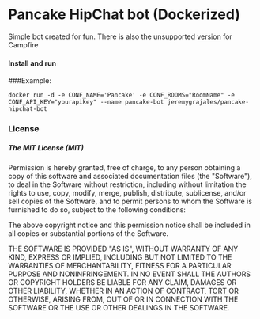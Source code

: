 Pancake HipChat bot (Dockerized)
============
Simple bot created for fun. There is also the unsupported [version](https://github.com/idooo/pancake-campfire-bot) for Campfire

#### Install and run

###Example:
```
docker run -d -e CONF_NAME='Pancake' -e CONF_ROOMS="RoomName" -e CONF_API_KEY="yourapikey" --name pancake-bot jeremygrajales/pancake-hipchat-bot
```


### License

##### The MIT License (MIT)

Permission is hereby granted, free of charge, to any person obtaining a copy of
this software and associated documentation files (the "Software"), to deal in
the Software without restriction, including without limitation the rights to
use, copy, modify, merge, publish, distribute, sublicense, and/or sell copies of
the Software, and to permit persons to whom the Software is furnished to do so,
subject to the following conditions:

The above copyright notice and this permission notice shall be included in all
copies or substantial portions of the Software.

THE SOFTWARE IS PROVIDED "AS IS", WITHOUT WARRANTY OF ANY KIND, EXPRESS OR
IMPLIED, INCLUDING BUT NOT LIMITED TO THE WARRANTIES OF MERCHANTABILITY, FITNESS
FOR A PARTICULAR PURPOSE AND NONINFRINGEMENT. IN NO EVENT SHALL THE AUTHORS OR
COPYRIGHT HOLDERS BE LIABLE FOR ANY CLAIM, DAMAGES OR OTHER LIABILITY, WHETHER
IN AN ACTION OF CONTRACT, TORT OR OTHERWISE, ARISING FROM, OUT OF OR IN
CONNECTION WITH THE SOFTWARE OR THE USE OR OTHER DEALINGS IN THE SOFTWARE.

